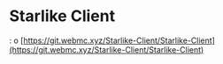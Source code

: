 # Starlike Client
: o
[https://git.webmc.xyz/Starlike-Client/Starlike-Client](https://git.webmc.xyz/Starlike-Client/Starlike-Client)
